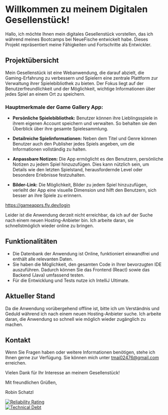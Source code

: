 # Willkommen zu meinem Digitalen Gesellenstück!

Hallo, ich möchte Ihnen mein digitales Gesellenstück vorstellen, das ich während meines Bootcamps bei NeueFische entwickelt habe. Dieses Projekt repräsentiert meine Fähigkeiten und Fortschritte als Entwickler. 

## Projektübersicht

Mein Gesellenstück ist eine Webanwendung, die darauf abzielt, die Gaming-Erfahrung zu verbessern und Spielern eine zentrale Plattform zur Verwaltung ihrer Spielebibliothek zu bieten. Der Fokus liegt auf der Benutzerfreundlichkeit und der Möglichkeit, wichtige Informationen über jedes Spiel an einem Ort zu speichern.

### Hauptmerkmale der Game Gallery App:

- **Persönliche Spielebibliothek:** Benutzer können ihre Lieblingsspiele in ihrem eigenen Account speichern und verwalten. So behalten sie den Überblick über ihre gesamte Spielesammlung.

- **Detailreiche Spielinformationen:** Neben dem Titel und Genre können Benutzer auch den Publisher jedes Spiels angeben, um die Informationen vollständig zu halten.

- **Anpassbare Notizen:** Die App ermöglicht es den Benutzern, persönliche Notizen zu jedem Spiel hinzuzufügen. Dies kann nützlich sein, um Details wie den letzten Spielstand, herausfordernde Level oder besondere Erlebnisse festzuhalten.

- **Bilder-Link:** Die Möglichkeit, Bilder zu jedem Spiel hinzuzufügen, verleiht der App eine visuelle Dimension und hilft den Benutzern, sich besser an ihre Spiele zu erinnern.


https://gameapprs.fly.dev/login

Leider ist die Anwendung derzeit nicht erreichbar, da ich auf der Suche nach einem neuen Hosting-Anbieter bin. Ich arbeite daran, sie schnellstmöglich wieder online zu bringen.

## Funktionalitäten

- Die Datenbank der Anwendung ist Online, funktioniert einwandfrei und enthält alle relevanten Daten.
- Sie haben die Möglichkeit, den gesamten Code in Ihrer bevorzugten IDE auszuführen. Dadurch können Sie das Frontend (React) sowie das Backend (Java) umfassend testen.
- Für die Entwicklung und Tests nutze ich IntelliJ Ultimate.

## Aktueller Stand

Da die Anwendung vorübergehend offline ist, bitte ich um Verständnis und Geduld während ich nach einem neuen Hosting-Anbieter suche. 
Ich arbeite daran, die Anwendung so schnell wie möglich wieder zugänglich zu machen.

## Kontakt

Wenn Sie Fragen haben oder weitere Informationen benötigen, stehe ich Ihnen gerne zur Verfügung. Sie können mich unter tmai02476@gmail.com erreichen.

Vielen Dank für Ihr Interesse an meinem Gesellenstück!

Mit freundlichen Grüßen,

Robin Schatzl


[![Reliability Rating](https://sonarcloud.io/api/project_badges/measure?project=codingrobit_Digitales-Gesellenstueck-backend&metric=reliability_rating)](https://sonarcloud.io/summary/new_code?id=codingrobit_Digitales-Gesellenstueck-backend)
<br/>
[![Technical Debt](https://sonarcloud.io/api/project_badges/measure?project=codingrobit_Digitales-Gesellenstueck-backend&metric=sqale_index)](https://sonarcloud.io/summary/new_code?id=codingrobit_Digitales-Gesellenstueck-backend)

